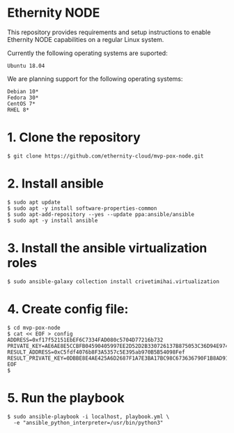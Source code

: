 # Ethernity NODE

This repository provides requirements and setup instructions to enable Ethernity NODE capabilities on a regular Linux system.


Currently the following operating systems are suported:
```
Ubuntu 18.04
```

We are planning support for the following operating systems:
```
Debian 10*
Fedora 30*
CentOS 7*
RHEL 8*
```

# 1. Clone the repository

```
$ git clone https://github.com/ethernity-cloud/mvp-pox-node.git
```

# 2. Install ansible


```
$ sudo apt update
$ sudo apt -y install software-properties-common
$ sudo apt-add-repository --yes --update ppa:ansible/ansible
$ sudo apt -y install ansible
```

# 3. Install the ansible virtualization roles

```
$ sudo ansible-galaxy collection install crivetimihai.virtualization
```

# 4. Create config file:

```
$ cd mvp-pox-node
$ cat << EOF > config
ADDRESS=0xf17f52151EbEF6C7334FAD080c5704D77216b732
PRIVATE_KEY=AE6AE8E5CCBFB04590405997EE2D52D2B330726137B875053C36D94E974D162F
RESULT_ADDRESS=0xC5fdf4076b8F3A5357c5E395ab970B5B54098Fef
RESULT_PRIVATE_KEY=0DBBE8E4AE425A6D2687F1A7E3BA17BC98C673636790F1B8AD91193C05875EF1
EOF
$
```


# 5. Run the playbook

```
$ sudo ansible-playbook -i localhost, playbook.yml \
  -e "ansible_python_interpreter=/usr/bin/python3"
```



